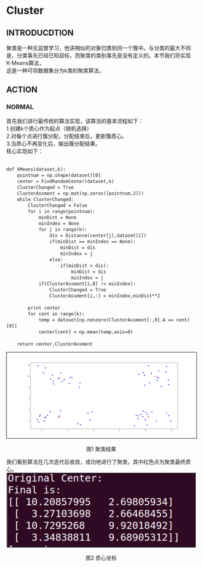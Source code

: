 # Cluster
## INTRODUCDTION
聚类是一种无监督学习，他讲相似的对象归类到同一个簇中。与分类的最大不同是，分类事先已经已知目标，而聚类的类别事先是没有定义的。本节我们将实现K-Means算法，  
这是一种可将数据集分为k类的聚类算法。
## ACTION
### NORMAL
首先我们进行最传统的算法实现，该算法的基本流程如下：  
1.创建k个质心作为起点（随机选择）  
2.对每个点进行簇分配，分配结束后，更新簇质心。  
3.当质心不再变化后，输出簇分配结果。  
核心实现如下：  
<pre><code>
def kMeans(dataset,k):
    pointnum = np.shape(dataset)[0]
    center = FindRandomCenter(dataset,k)
    ClusterChanged = True
    ClusterAssment = np.mat(np.zeros([pointnum,2]))
    while ClusterChanged:
        ClusterChanged = False
        for i in range(pointnum):
            minDist = None
            minIndex = None
            for j in range(k):
                dis = Distance(center[j],dataset[i])
                if(minDist == minIndex == None):
                    minDist = dis
                    minIndex = j
                else:
                    if(minDist > dis):
                        minDist = dis
                        minIndex = j
            if(ClusterAssment[i,0] != minIndex):
                ClusterChanged = True
                ClusterAssment[i,:] = minIndex,minDist**2
               
        print center
        for cent in range(k):
            temp = dataset[np.nonzero(ClusterAssment[:,0].A == cent)[0]]
            center[cent] = np.mean(temp,axis=0)
    
    return center,ClusterAssment
</code></pre>  
<div align="center">
<img style="flex-grow:1; flex-shrink:1; border: 1px solid black;" src="./cluster.png" width="900" alt="cluster" />
</div>
<p align="center">图1 聚类结果</p>  
我们看到算法在几次迭代后收敛，成功地进行了聚类，其中红色点为聚类最终质心。  
<div align="center">
<img style="flex-grow:1; flex-shrink:1; border: 1px solid black;" src="./Final1.png" width="500" alt="cluster" />
</div>
<p align="center">图2 质心坐标</p>
